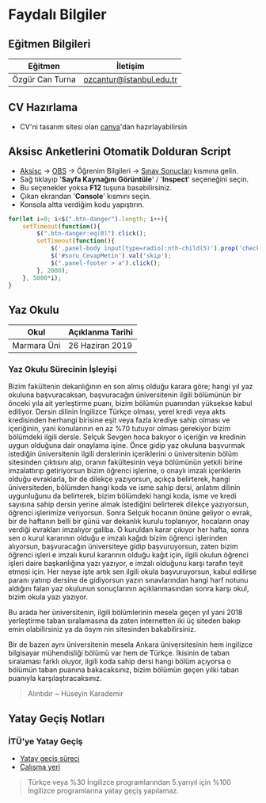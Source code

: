 # Faydalı Bilgiler <!-- omit in toc -->

## Eğitmen Bilgileri

| Eğitmen         | İletişim                 |
| --------------- | ------------------------ |
| Özgür Can Turna | ozcantur@istanbul.edu.tr |

## CV Hazırlama

- CV'ni tasarım sitesi olan [canva][Canva]'dan hazırlayabilirsin

## Aksisc Anketlerini Otomatik Dolduran Script

- [Aksisc](https://aksis.istanbulc.edu.tr/) -> [OBS](http://obs.istanbulc.edu.tr/) -> Öğrenim Bilgileri -> [Sınav Sonuçları](http://obs.istanbulc.edu.tr/OgrenimBilgileri/SinavSonuclariVeNotlar/Index) kısmına gelin.
- Sağ tıklayıp '**Sayfa Kaynağını Görüntüle**' / '**Inspect**' seçeneğini seçin.
- Bu seçenekler yoksa **F12** tuşuna basabilirsiniz.
- Çıkan ekrandan '**Console**' kısmını seçin.
- Konsola altta verdiğim kodu yapıştırın.

```js
for(let i=0; i<$(".btn-danger").length; i++){
    setTimeout(function(){
        $(".btn-danger:eq(0)").click();
        setTimeout(function(){
            $('.panel-body input[type=radio]:nth-child(5)').prop('checked',true);
            $('#soru_CevapMetin').val('skip');
            $(".panel-footer > a").click();
        }, 2000);
    }, 5000*i);
}
```

## Yaz Okulu

| Okul        | Açıklanma Tarihi |
| ----------- | ---------------- |
| Marmara Üni | 26 Haziran 2019  |

### Yaz Okulu Sürecinin İşleyişi

Bizim fakültenin dekanlığının en son almış olduğu karara göre; hangi yıl yaz okuluna başvuracaksan, başvuracağın üniversitenin ilgili bölümünün bir önceki yıla ait yerleştirme puanı, bizim bölümün puanından yüksekse kabul ediliyor. Dersin dilinin İngilizce Türkçe olması, yerel kredi veya akts kredisinden herhangi birisine eşit veya fazla krediye sahip olması ve içeriğinin, yani konularının en az %70 tutuyor olması gerekiyor bizim bölümdeki ilgili dersle. Selçuk Sevgen hoca bakıyor o içeriğin ve kredinin uygun olduğuna dair onaylama işine. Önce gidip yaz okuluna başvurmak istediğin üniversitenin ilgili derslerinin içeriklerini o üniversitenin bölüm sitesinden çıktısını alıp, oranın fakültesinin veya bölümünün yetkili birine imzalattırıp getiriyorsun bizim öğrenci işlerine, o onaylı imzalı içeriklerin olduğu evraklarla, bir de dilekçe yazıyorsun, açıkça belirterek, hangi üniversiteden, bölümden hangi koda ve isme sahip dersi, anlatım dilinin uygunluğunu da belirterek, bizim bölümdeki hangi koda, isme ve kredi sayısına sahip dersin yerine almak istediğini belirterek dilekçe yazıyorsun, öğrenci işlerimize veriyorsun. Sonra Selçuk hocanın önüne geliyor o evrak, bir de haftanın belli bir günü var dekanlık kurulu toplanıyor, hocaların onay verdiği evrakları imzalıyor galiba. O kuruldan karar çıkıyor her hafta, sonra sen o kurul kararının olduğu e imzalı kağıdı bizim öğrenci işlerinden alıyorsun, başvuracağın üniversiteye gidip başvuruyorsun, zaten bizim öğrenci işleri e imzalı kurul kararının olduğu kağıt için, ilgili okulun öğrenci işleri daire başkanlığına yazı yazıyor, e imzalı olduğunu karşı tarafın teyit etmesi için. Her neyse işte artık sen ilgili okula başvuruyorsun, kabul edilirse paranı yatırıp dersine de gidiyorsun yazın sınavlarından hangi harf notunu aldığını falan yaz okulunun sonuçlarının açıklanmasından sonra karşı okul, bizim okula yazı yazıyor. 

Bu arada her üniversitenin, ilgili bölümlerinin mesela geçen yıl yani 2018 yerleştirme taban sıralamasına da zaten internetten iki üç siteden bakıp emin olabilirsiniz ya da ösym nin sitesinden bakabilirsiniz.

Bir de bazen aynı üniversitenin mesela Ankara üniversitesinin hem ingilizce bilgisayar mühendisliği bölümü var hem de Türkçe. İkisinin de taban sıralaması farklı oluyor, ilgili koda sahip dersi hangi bölüm açıyorsa o bölümün taban puanına bakacaksınız, bizim bölümün geçen yılki taban puanıyla karşılaştıracaksınız.

> Alıntıdır ~ Hüseyin Karademir

## Yatay Geçiş Notları

### İTÜ'ye Yatay Geçiş

- [Yatay geçiş süreci][Yatay geçiş Süreci - İTÜ]
- [Çalışma yeri](http://www.testatolyesi.com/download_1_18.htm)

> Türkçe veya %30 İngilizce programlarından 5.yarıyıl için %100 İngilizce programlarına  yatay geçiş yapılamaz.

[Canva]: https://www.canva.com/
[Yatay geçiş Süreci - İTÜ]: http://www.sis.itu.edu.tr/tr/akademik_takvim/takvim2020/ycy_takvim.htm
